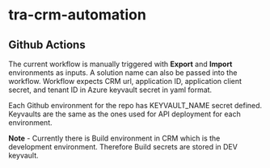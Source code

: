 # tra-crm-automation

## Github Actions

The current workflow is manually triggered with **Export** and **Import** environments as inputs. A solution name
can also be passed into the workflow. Workflow expects CRM url, application ID, application client secret, and tenant ID in Azure keyvault secret in yaml format.

Each Github environment for the repo has KEYVAULT_NAME secret defined. Keyvaults are the same as the ones used for API deployment for each environment.

**Note** - Currently there is Build environment in CRM which is the development environment. Therefore Build secrets are stored in DEV keyvault.
